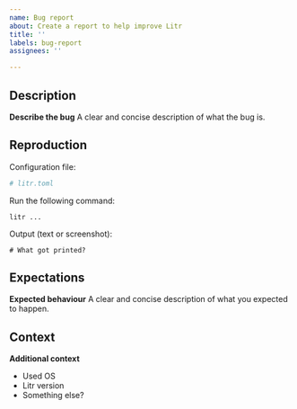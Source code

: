 ```yaml
---
name: Bug report
about: Create a report to help improve Litr
title: ''
labels: bug-report
assignees: ''

---
```


## Description

**Describe the bug**
A clear and concise description of what the bug is.

## Reproduction

Configuration file:

```toml
# litr.toml
```

Run the following command:

```shell
litr ...
```

Output (text or screenshot):

```
# What got printed?
```

## Expectations

**Expected behaviour**
A clear and concise description of what you expected to happen.

## Context

**Additional context**
* Used OS
* Litr version
* Something else?
